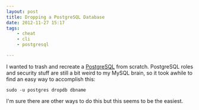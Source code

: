 ```yaml
---
layout: post
title: Dropping a PostgreSQL Database
date: 2012-11-27 15:17
tags:
    - cheat
    - cli
    - postgresql

---
```

I wanted to trash and recreate a [PostgreSQL][1] from scratch. PostgreSQL
roles and security stuff are still a bit weird to my MySQL brain, so it
took awhile to find an easy way to accomplish this:

    sudo -u postgres dropdb dbname

I'm sure there are other ways to do this but this seems to be the
easiest.

[1]: http://www.postgresql.org/
